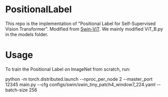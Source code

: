 # PositionalLabel
This repo is the implementation of "Positional Label for Self-Supervised Vision Transformer". Modified from [Swin-ViT](https://github.com/microsoft/Swin-Transformer). We mainly modified ViT_B.py in the models folder.

# Usage
To train the Positional Label on ImageNet from scratch, run:

python -m torch.distributed.launch --nproc_per_node 2 --master_port 12345  main.py --cfg configs/swin/swin_tiny_patch4_window7_224.yaml --batch-size 256
